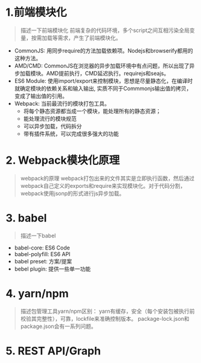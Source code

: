 # 1.前端模块化
> 描述一下前端模块化
前端复杂的代码环境，多个script之间互相污染全局变量，按需加载等需求，产生了前端模块化。
* CommonJS: 用同步require的方法加载依赖项。Nodejs和browserify都用的这种方法。
* AMD/CMD: CommonJS在浏览器的异步加载环境中有点问题，所以出现了异步加载模块。AMD提前执行，CMD延迟执行。requirejs和seajs。
* ES6 Module: 使用import/export来控制模块，思想是尽量静态化，在编译时就确定模块的依赖关系和输入输出, 实质不同于Commmonjs输出值的拷贝，变成了输出值的引用。<srcipt type="module">
* Webpack: 当前最流行的模块打包工具。
  * 将每个静态资源都当成一个模块，能处理所有的静态资源；
  * 能处理流行的模块规范
  * 可以异步加载，代码拆分
  * 带有插件系统，可以完成很多强大的功能

# 2. Webpack模块化原理
> webpack的原理
webpack打包出来的文件其实是立即执行函数，然后通过webpack自己定义的exports和require来实现模块化。对于代码分割，webpack使用jsonp的形式进行js异步加载。

# 3. babel
> 描述一下babel
* babel-core: ES6 Code
* babel-polyfill: ES6 API
* babel preset: 方案/提案
* bebel plugin:  提供一些单一功能

# 4. yarn/npm
> 描述包管理工具yarn/npm区别：
yarn有缓存，安全（每个安装包被执行前校验其完整性），可靠，lockfile来准确控制版本。
package-lock.json和package.json会有一系列问题。

# 5. REST API/Graph